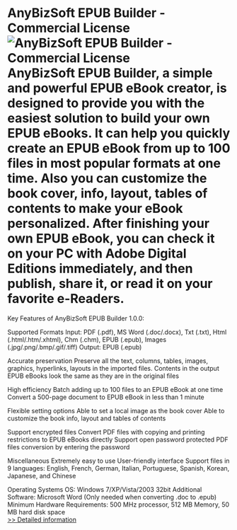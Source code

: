 # AnyBizSoft EPUB Builder - Commercial License<br />![AnyBizSoft EPUB Builder - Commercial License](https://mycommerce.akamaized.net/api/pimages/P300952845/BIG/300952845.PNG)<br />AnyBizSoft EPUB Builder, a simple and powerful EPUB eBook creator, is designed to provide you with the easiest solution to build your own EPUB eBooks. It can help you quickly create an EPUB eBook from up to 100 files in most popular formats at one time. Also you can customize the book cover, info, layout, tables of contents to make your eBook personalized. After finishing your own EPUB eBook, you can check it on your PC with Adobe Digital Editions immediately, and then publish, share it, or read it on your favorite e-Readers.

Key Features of AnyBizSoft EPUB Builder 1.0.0:

Supported Formats
Input: PDF (.pdf), MS Word (.doc/.docx), Txt (.txt), Html (.html/.htm/.xhtml), Chm (.chm), EPUB (.epub), Images (.jpg/.png/.bmp/.gif/.tiff)
Output: EPUB (.epub)

Accurate preservation
Preserve all the text, columns, tables, images, graphics, hyperlinks, layouts in the imported files. Contents in the output EPUB eBooks look the same as they are in the original files

High efficiency
Batch adding up to 100 files to an EPUB eBook at one time
Convert a 500-page document to EPUB eBook in less than 1 minute

Flexible setting options
Able to set a local image as the book cover
Able to customize the book info, layout and tables of contents

Support encrypted files
Convert PDF files with copying and printing restrictions to EPUB eBooks directly Support open password protected PDF files conversion by entering the password

Miscellaneous
Extremely easy to use
User-friendly interface
Support files in 9 languages: English, French, German, Italian, Portuguese, Spanish, Korean, Japanese, and Chinese

Operating Systems
OS: Windows 7/XP/Vista/2003 32bit
Additional Software: Microsoft Word (Only needed when converting .doc to .epub)
Minimum Hardware Requirements: 500 MHz processor, 512 MB Memory, 50 MB hard disk space<br />[>> Detailed information](https://secure.shareit.com/shareit/product.html?productid=300952845&affiliateid=200057808)